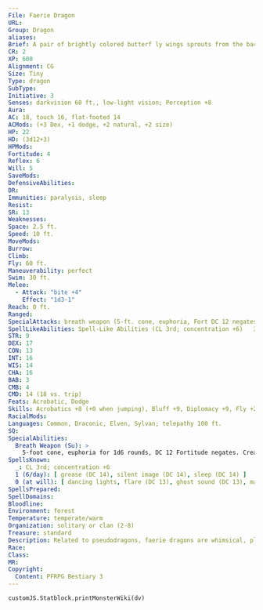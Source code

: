```yaml
---
File: Faerie Dragon
URL: 
Group: Dragon
aliases: 
Brief: A pair of brightly colored butterf ly wings sprouts from the back of this miniature dragon.
CR: 2
XP: 600
Alignment: CG
Size: Tiny
Type: dragon
SubType: 
Initiative: 3
Senses: darkvision 60 ft., low-light vision; Perception +8
Aura: 
AC: 18, touch 16, flat-footed 14
ACMods: (+3 Dex, +1 dodge, +2 natural, +2 size)
HP: 22
HD: (3d12+3)
HPMods: 
Fortitude: 4
Reflex: 6
Will: 5
SaveMods: 
DefensiveAbilities: 
DR: 
Immunities: paralysis, sleep
Resist: 
SR: 13
Weaknesses: 
Space: 2.5 ft.
Speed: 10 ft.
MoveMods: 
Burrow: 
Climb: 
Fly: 60 ft.
Maneuverability: perfect
Swim: 30 ft.
Melee: 
  - Attack: "bite +4"
    Effect: "1d3-1"
Reach: 0 ft.
Ranged: 
SpecialAttacks: breath weapon (5-ft. cone, euphoria, Fort DC 12 negates, usable every 1d4 rounds)
SpellLikeAbilities: Spell-Like Abilities (CL 3rd; concentration +6)   3/day-greater invisibility (self only)
STR: 9
DEX: 17
CON: 13
INT: 16
WIS: 14
CHA: 16
BAB: 3
CMB: 4
CMD: 14 (18 vs. trip)
Feats: Acrobatic, Dodge
Skills: Acrobatics +8 (+0 when jumping), Bluff +9, Diplomacy +9, Fly +23, Perception +8, Sense Motive +8, Stealth +17, Swim +17, Use Magic Device +9
RacialMods: 
Languages: Common, Draconic, Elven, Sylvan; telepathy 100 ft.
SQ: 
SpecialAbilities:
  Breath Weapon (Su): >
    5-foot cone, euphoria for 1d6 rounds, DC 12 Fortitude negates. Creatures affected by euphoria are staggered, sickened, and immune to fear effects for the duration. A faerie dragon can use this breath weapon once every 1d4 rounds. The save DC is Constitution-based.  Spells A faerie dragon casts spells as a 3rd-level sorcerer.
SpellsKnown:
  _: CL 3rd; concentration +6
  1 (6/day): [ grease (DC 14), silent image (DC 14), sleep (DC 14) ]
  0 (at will): [ dancing lights, flare (DC 13), ghost sound (DC 13), mage hand, open/close ]
SpellsPrepared: 
SpellDomains: 
Bloodline: 
Environment: forest
Temperature: temperate/warm
Organization: solitary or clan (2-8)
Treasure: standard
Description: Related to pseudodragons, faerie dragons are whimsical, playful pranksters that spend most of their time either relaxing in cool forest glades or engaged in some sort of prank. Although such mischief is usually spontaneous, some faerie dragons have been known to spend months    or even years in preparation of one truly spectacular joke. Travelers making their way through lands known to be inhabited by these good-natured-but sometimes annoying-tricksters are advised to keep up their guard lest they face all manner of creative annoyances (horses painted with berry juice, squirrels placed inside bedrolls, and clothing decorating high branches being a few examples).  Unlike true dragons, faerie dragons do not grow larger with age, but their scales do change color, starting with red and moving through the rainbow to reach dark violet at old age. Faerie dragons grow in power as spellcasters as they age (typically gaining levels in sorcerer), learning more powerful spells to complement their innate abilities. The spells of faerie dragons tend to focus on tools that can be used to create or enhance pranks, and illusion and enchantment spells are particularly popular.  Faerie dragons avoid combat unless there is no other option. If forced to fight, faerie dragons attempt to confound enemies rather than kill them, using both spells and breath weapon to weaken and scatter foes before fleeing. The only exception to this is when a faerie dragon's clan or allies are in danger. As capricious as these tiny dragons can be, many prove quick to bond with goodly creatures, especially fey and others they find interesting or hilarious-adventurers often fall into this latter camp, particularly those most outraged by a faerie dragon's tricks.  Faerie dragons sometimes ally with spellcasters, serving as curious, occasionally reckless, but always true familiars. An arcane spellcaster of at least 7th level with an alignment within 1 step of chaotic good who has the Improved Familiar feat may select a faerie dragon as a familiar.
Race: 
Class: 
MR: 
Copyright:
  Content: PFRPG Bestiary 3
---
```

```dataviewjs
customJS.Statblock.printMonsterWiki(dv)
```
